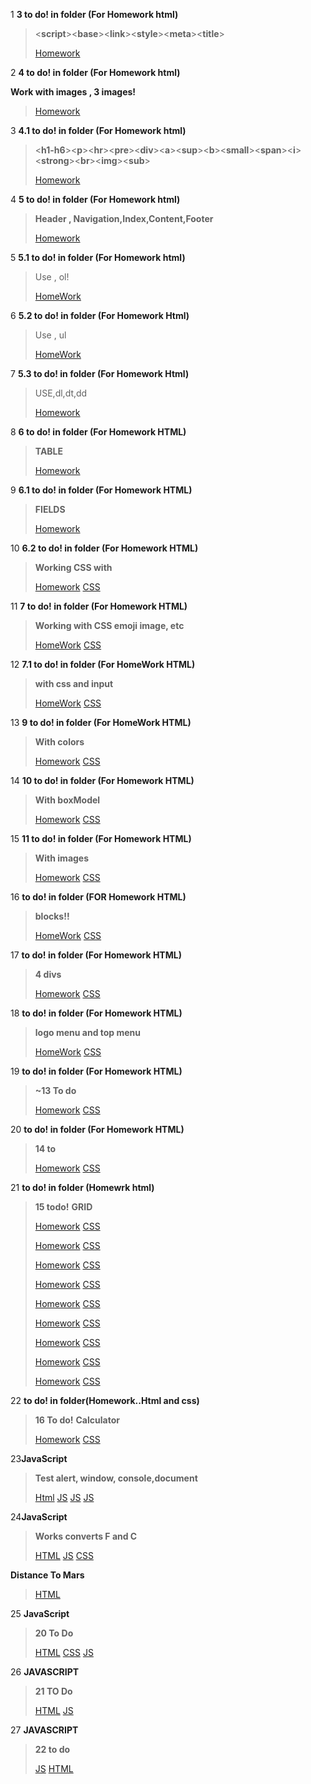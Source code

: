 1 **3 to do! in folder (For Homework html)**
><**script**><**base**><**link**><**style**><**meta**><**title**>
>
>[Homework](https://github.com/KaMyD3y/WebFrontend/blob/main/For%20Homework%20html/Homework%20nr1.html)


2 __4 to do! in folder (For Homework html)__

**Work with images , 3 images!**
>[Homework](https://github.com/KaMyD3y/WebFrontend/blob/main/For%20Homework%20html/Homework%20nr2.html)

3 **4.1 to do! in folder (For Homework html)** 
><**h1-h6**><**p**><**hr**><**pre**><**div**><**a**><**sup**><**b**><**small**><**span**><**i**><**strong**><**br**><**img**><**sub**>
>
>[Homework](https://github.com/KaMyD3y/WebFrontend/blob/main/For%20Homework%20html/Homework%20nr2.1.html)

4 **5 to do! in folder (For Homework html)**
>**Header , Navigation,Index,Content,Footer**
>
>[Homework](https://github.com/KaMyD3y/WebFrontend/blob/main/For%20Homework%20html/Homework%20nr3.html)

5 **5.1 to do! in folder (For Homework html)**
>Use , ol!
>
>[HomeWork](https://github.com/KaMyD3y/WebFrontend/blob/main/For%20Homework%20html/Homeworkd%20nr3.1.html)

6 **5.2 to do! in folder (For Homework Html)**
>Use , ul
>
>[HomeWork](https://github.com/KaMyD3y/WebFrontend/blob/main/For%20Homework%20html/Homework%20nr3.2.html)

7 **5.3 to do! in folder (For Homework Html)**
>USE,dl,dt,dd
>
>[Homework](https://github.com/KaMyD3y/WebFrontend/blob/main/For%20Homework%20html/Homework%20nr3.3.html)

8 **6 to do! in folder (For Homework HTML)**
>**TABLE**
>
>[Homework](https://github.com/KaMyD3y/WebFrontend/blob/main/For%20Homework%20html/Homework%20nr4.html)

9 **6.1 to do! in folder (For Homework HTML)**
>**FIELDS**
>
>[Homework](https://github.com/KaMyD3y/WebFrontend/blob/main/For%20Homework%20html/Homework%20nr4.1.html)

10 **6.2 to do! in folder (For Homework HTML)**
>**Working CSS with**
>
>[Homework](https://github.com/KaMyD3y/WebFrontend/blob/main/For%20Homework%20html/Homeworknr4.2.html)
>[CSS](https://github.com/KaMyD3y/WebFrontend/blob/main/For%20Homework%20html/ListStyle.css)

11 **7 to do! in folder (For Homework HTML)**
>**Working with CSS emoji image, etc**
>
>[HomeWork](https://github.com/KaMyD3y/WebFrontend/blob/main/For%20Homework%20html/Homeworknr5.html)
>[CSS](https://github.com/KaMyD3y/WebFrontend/blob/main/For%20Homework%20html/Foremoji.css)

12 **7.1 to do! in folder (For HomeWork HTML)**
>**with css and input**
>
>[HomeWork](https://github.com/KaMyD3y/WebFrontend/blob/main/For%20Homework%20html/Homeworknr5.1.html)
>[CSS](https://github.com/KaMyD3y/WebFrontend/blob/main/For%20Homework%20html/afterandbefore.css)

13 **9 to do! in folder (For HomeWork HTML)**
>**With colors**
>
>[Homework](https://github.com/KaMyD3y/WebFrontend/blob/main/For%20Homework%20html/HomeWorknr6.html)
>[CSS](https://github.com/KaMyD3y/WebFrontend/blob/main/For%20Homework%20html/CSSfornr6.css)

14 **10 to do! in folder (For Homework HTML)**
>**With boxModel**
>
>[Homework](https://github.com/KaMyD3y/WebFrontend/blob/main/For%20Homework%20html/Homeworknr7.html)
>[CSS](https://github.com/KaMyD3y/WebFrontend/blob/main/For%20Homework%20html/CSSforborder.css)

15 **11 to do! in folder (For Homework HTML)**
>**With images**
>
>[Homework](https://github.com/KaMyD3y/WebFrontend/blob/main/For%20Homework%20html/Homeworkdnr7.2.html)
>[CSS](https://github.com/KaMyD3y/WebFrontend/blob/main/For%20Homework%20html/Css.css)

16 **to do! in folder (FOR Homework HTML)**
>**blocks!!**
>
>[HomeWork](https://github.com/KaMyD3y/WebFrontend/blob/main/For%20Homework%20html/Homeworknr8.html)
>[CSS](https://github.com/KaMyD3y/WebFrontend/blob/main/For%20Homework%20html/Cssfornr8.css)

17 **to do! in folder (For Homework HTML)**
>**4 divs**
>
>[Homework](https://github.com/KaMyD3y/WebFrontend/blob/main/Homewrk.html/12todo.html)
>[CSS](https://github.com/KaMyD3y/WebFrontend/blob/main/Homework.css/For12.css)

18 **to do! in folder (For Homework HTML)**
>**logo menu and top menu**
>
>[HomeWork](https://github.com/KaMyD3y/WebFrontend/blob/main/Homewrk.html/12_1todo.html)
>[CSS](https://github.com/KaMyD3y/WebFrontend/blob/main/Homework.css/For12_1.css)

19 **to do! in folder (For Homework HTML)**
>**~13 To do**
>
>[Homework](https://github.com/KaMyD3y/WebFrontend/blob/Kamydzy/Homewrk.html/For13.html)
>[CSS](https://github.com/KaMyD3y/WebFrontend/blob/Kamydzy/Homework.css/For13.css)

20 **to do! in folder (For Homework HTML)**
>**14 to**
>
>[Homework](https://github.com/KaMyD3y/WebFrontend/blob/Kamydzy/Homewrk.html/For14.html)
>[CSS](https://github.com/KaMyD3y/WebFrontend/blob/Kamydzy/Homework.css/For14.css)

21 **to do! in folder (Homewrk html)**
>**15 todo!**
>**GRID**
>
>[Homework](https://github.com/KaMyD3y/Web/blob/main/Homewrk.html/For15.html)
>[CSS](https://github.com/KaMyD3y/Web/blob/main/Homework.css/For15.css)
>
>[Homework](https://github.com/KaMyD3y/Web/blob/main/Homewrk.html/For15-1.html)
>[CSS](https://github.com/KaMyD3y/Web/blob/main/Homework.css/For15-1.css)
>
>[Homework](https://github.com/KaMyD3y/Web/blob/main/Homewrk.html/For15-2.html)
>[CSS](https://github.com/KaMyD3y/Web/blob/main/Homework.css/For15-2.css)
>
>[Homework](https://github.com/KaMyD3y/Web/blob/main/Homewrk.html/For15-3.html)
>[CSS](https://github.com/KaMyD3y/Web/blob/main/Homework.css/For15-3.css)
>
>[Homework](https://github.com/KaMyD3y/Web/blob/main/Homewrk.html/For15-4.html)
>[CSS](https://github.com/KaMyD3y/Web/blob/main/Homework.css/For15-4.css)
>
>[Homework](https://github.com/KaMyD3y/Web/blob/main/Homewrk.html/For15-5.html)
>[CSS](https://github.com/KaMyD3y/Web/blob/main/Homework.css/For15-5.css)
>
>[Homework](https://github.com/KaMyD3y/Web/blob/main/Homewrk.html/For15-6.html)
>[CSS](https://github.com/KaMyD3y/Web/blob/main/Homework.css/For15-6.css)
>
>[Homework](https://github.com/KaMyD3y/Web/blob/main/Homewrk.html/For15-7.html)
>[CSS](https://github.com/KaMyD3y/Web/blob/main/Homework.css/For15-7.css)
>
>[Homework](https://github.com/KaMyD3y/Web/blob/main/Homewrk.html/For15-8.html)
>[CSS](https://github.com/KaMyD3y/Web/blob/main/Homework.css/For15-8.css)

22 **to do! in folder(Homework..Html and css)**
>**16 To do!**
>**Calculator**
>
>[Homework](https://github.com/KaMyD3y/Web/blob/main/Homewrk.html/For16.html)
>[CSS](https://github.com/KaMyD3y/Web/blob/main/Homework.css/For16.css)

23**JavaScript**
>**Test alert, window, console,document**
>
>[Html](https://github.com/KaMyD3y/Web/blob/main/Html-Js/index.html)
>[JS](https://github.com/KaMyD3y/Web/blob/main/DOMandWindow.js/ConsoleNr1.js)
>[JS](https://github.com/KaMyD3y/Web/blob/main/DOMandWindow.js/Proprietatilewindow.js)
>[JS](https://github.com/KaMyD3y/Web/blob/main/DOMandWindow.js/Document.js)

24**JavaScript**
>**Works converts F and C**
>
>[HTML](https://github.com/KaMyD3y/Web/blob/main/Html-Js/JS.html)
>[JS](https://github.com/KaMyD3y/Web/blob/main/javaScript/Homework.js)
>[CSS](https://github.com/KaMyD3y/Web/blob/main/CSS-js/JS.css)
>
**Distance To Mars**
>
>[HTML](https://github.com/KaMyD3y/Web/blob/main/Html-Js/JS1.html)

25 **JavaScript**
>**20 To Do**
>
>[HTML](https://github.com/KaMyD3y/Web/blob/main/Html-Js/Js-20.html)
>[CSS](https://github.com/KaMyD3y/Web/blob/main/CSS-js/js-20.css)
>[JS](https://github.com/KaMyD3y/Web/blob/main/javaScript/Homework20.js)

26 **JAVASCRIPT**
>**21 TO Do**
>
>[HTML](https://github.com/KaMyD3y/Web/blob/main/Html-Js/js21.html)
>[JS](https://github.com/KaMyD3y/Web/blob/main/javaScript/js20.js)

27 **JAVASCRIPT**
>**22 to do**
>
>[JS](https://github.com/KaMyD3y/Web/blob/main/javaScript/js22.js)
>[HTML](https://github.com/KaMyD3y/Web/blob/main/Html-Js/js22.html)
